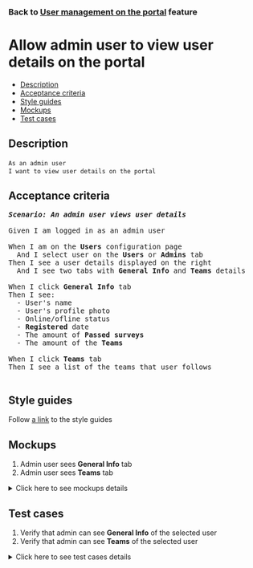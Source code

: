 ### Back to [User management on the portal](../../README.md) feature

# Allow admin user to view user details on the portal

- [Description](#description)
- [Acceptance criteria](#acceptance-criteria)
- [Style guides](#style-guides)
- [Mockups](#mockups)
- [Test cases](#test-cases)

## Description

    As an admin user
    I want to view user details on the portal

## Acceptance criteria

<pre>
<b><i>Scenario: An admin user views user details</i></b>

Given I am logged in as an admin user

When I am on the <b>Users</b> configuration page
  And I select user on the <b>Users</b> or <b>Admins</b> tab
Then I see a user details displayed on the right
  And I see two tabs with <b>General Info</b> and <b>Teams</b> details

When I click <b>General Info</b> tab
Then I see:
  - User's name
  - User's profile photo
  - Online/ofline status
  - <b>Registered</b> date
  - The amount of <b>Passed surveys</b>
  - The amount of the <b>Teams</b>

When I click <b>Teams</b> tab
Then I see a list of the teams that user follows

</pre>

## Style guides

Follow [a link](https://www.figma.com/proto/0zkkf5WC77OSpvyD6YXpFE/Style-guides?page-id=0%3A1&node-id=19%3A5368&viewport=266%2C48%2C0.54&scaling=min-zoom&starting-point-node-id=19%3A5368) to the style guides

## Mockups

1. Admin user sees <b>General Info</b> tab
2. Admin user sees <b>Teams</b> tab

<details>
  <summary>Click here to see mockups details</summary>

**1. Admin user sees users being online/offline:**

![Admin user sees users being online/offline](/web_application_features/user_management/images/general_info_tab.png)

**2. Admin user sees Teams tab:**

![Admin user sees Teams tab](/web_application_features/user_management/images/teams_tab.png)

</details>

## Test cases

1. Verify that admin can see <b>General Info</b> of the selected user
2. Verify that admin can see <b>Teams</b> of the selected user

<details>
  <summary>Click here to see test cases details</summary>

### **#1. Verify that admin can see General Info of the selected user**

|Preconditions|Steps|Expected result
--------------|-----|----------
|- Log in with admin account</br>- Go to the <b>Users</b> configuration page</br>- There is a list of users|1) Select one of the users|1) The system displays a box on the right that shows <b>General Info</b> tab as active with the following details:</br>- User's name</br>- User's profile photo</br>- Online/ofline status</br>- <b>Registered</b> date</br>- The amount of <b>Passed surveys</b></br>- The amount of the <b>Teams</b>|

### **#2. Verify that admin can see Teams of the selected user**

|Preconditions|Steps|Expected result
--------------|-----|----------
|- Log in with admin account</br>- Go to the <b>Users</b> configuration page</br>- There is a list of users|1) Select one of the users</br>2) Select <b>Teams</b> tab|1) The system displays a box on the right that shows <b>General Info</b> tab as active</br>2) The system displays a list of the teams that user follows with a scrollbar|
</details>
